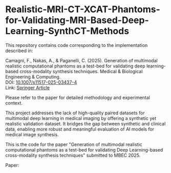 # Realistic-MRI-CT-XCAT-Phantoms-for-Validating-MRI-Based-Deep-Learning-SynthCT-Methods

This repository contains code corresponding to the implementation described in:

Camagni, F., Nakas, A., & Paganelli, C. (2025). Generation of multimodal realistic computational phantoms as a test-bed for validating deep learning-based cross-modality synthesis techniques. Medical & Biological Engineering & Computing.  
DOI: [10.1007/s11517-025-03437-4](https://doi.org/10.1007/s11517-025-03437-4)  
Link: [Springer Article](https://link.springer.com/article/10.1007/s11517-025-03437-4)

Please refer to the paper for detailed methodology and experimental context.

This project addresses the lack of high-quality paired datasets for multimodal deep learning in medical imaging by offering a synthetic yet realistic validation dataset. It bridges the gap between synthetic and clinical data, enabling more robust and meaningful evaluation of AI models for medical image synthesis.

This is the code for the paper "Generation of multimodal realistic computational phantoms as a test-bed for validating Deep Learning-based cross-modality synthesis techniques" submitted to MBEC 2025. 

Paper:
